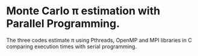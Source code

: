 # Monte Carlo π estimation with Parallel Programming.
The three codes estimate π using Pthreads, OpenMP and MPI libraries in C comparing execution times with serial programming.
